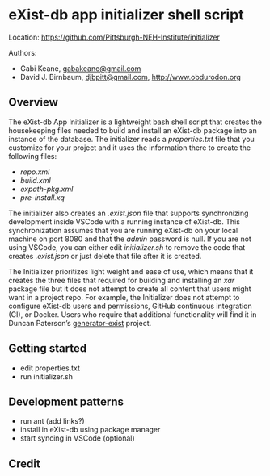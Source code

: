 # eXist-db app initializer shell script

Location: <https://github.com/Pittsburgh-NEH-Institute/initializer>

Authors:

* Gabi Keane, gabakeane@gmail.com
* David J. Birnbaum, djbpitt@gmail.com, <http://www.obdurodon.org>

## Overview

The eXist-db App Initializer is a lightweight bash shell script that creates the housekeeping files needed to build and install an eXist-db package into an instance of the database. The initializer reads a *properties.txt* file that you customize for your project and it uses the information there to create the following files:

* *repo.xml*
* *build.xml*
* *expath-pkg.xml*
* *pre-install.xq*

The initializer also creates an *.exist.json* file that supports synchronizing development inside VSCode with a running instance of eXist-db. This synchronization assumes that you are running eXist-db on your local machine on port 8080 and that the *admin* password is null. If you are not using VSCode, you can either edit *initializer.sh* to remove the code that creates *.exist.json* or just delete that file after it is created.

The Initializer prioritizes light weight and ease of use, which means that it creates the three files that required for building and installing an *xar* package file but it does not attempt to create all content that users might want in a project repo. For example, the Initializer does not attempt to configure eXist-db users and permissions, GitHub continuous integration (CI), or Docker. Users who require that additional functionality will find it in Duncan Paterson’s [generator-exist](https://github.com/eXist-db/generator-exist) project.

## Getting started
- edit properties.txt
- run initializer.sh

## Development patterns
- run ant (add links?)
- install in eXist-db using package manager
- start syncing in VSCode (optional)

## Credit



